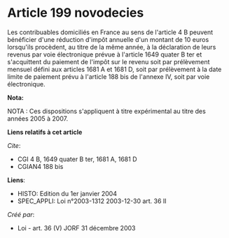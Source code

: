# Article 199 novodecies

Les contribuables domiciliés en France au sens de l'article 4 B peuvent bénéficier d'une réduction d'impôt annuelle d'un
montant de 10 euros lorsqu'ils procèdent, au titre de la même année, à la déclaration de leurs revenus par voie électronique
prévue à l'article 1649 quater B ter et s'acquittent du paiement de l'impôt sur le revenu soit par prélèvement mensuel défini
aux articles 1681 A et 1681 D, soit par prélèvement à la date limite de paiement prévu à l'article 188 bis de l'annexe IV,
soit par voie électronique.

**Nota:**

NOTA : Ces dispositions s'appliquent à titre expérimental au titre des années 2005 à 2007.

**Liens relatifs à cet article**

_Cite_:

  - CGI 4 B, 1649 quater B ter, 1681 A, 1681 D
  - CGIAN4 188 bis

**Liens**:

  - HISTO: Edition du 1er janvier 2004
  - SPEC_APPLI: Loi n°2003-1312 2003-12-30 art. 36 II

_Créé par_:

  - Loi - art. 36 (V) JORF 31 décembre 2003
